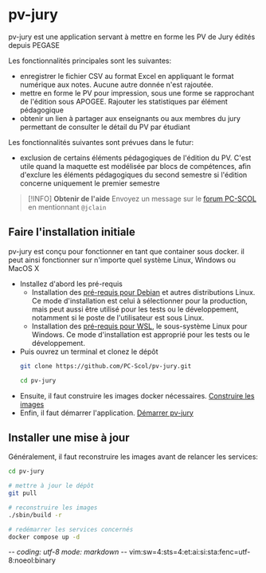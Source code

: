 # pv-jury

pv-jury est une application servant à mettre en forme les PV de Jury édités
depuis PEGASE

Les fonctionnalités principales sont les suivantes:
- enregistrer le fichier CSV au format Excel en appliquant le format numérique
  aux notes. Aucune autre donnée n'est rajoutée.
- mettre en forme le PV pour impression, sous une forme se rapprochant de
  l'édition sous APOGEE. Rajouter les statistiques par élément pédagogique
- obtenir un lien à partager aux enseignants ou aux membres du jury permettant
  de consulter le détail du PV par étudiant

Les fonctionnalités suivantes sont prévues dans le futur:
- exclusion de certains éléments pédagogiques de l'édition du PV.
  C'est utile quand la maquette est modélisée par blocs de compétences, afin
  d'exclure les éléments pédagogiques du second semestre si l'édition concerne
  uniquement le premier semestre

> [!INFO]
> **Obtenir de l'aide**
> Envoyez un message sur le [forum PC-SCOL](https://forum.pc-scol.fr)
> en mentionnant `@jclain`

## Faire l'installation initiale

pv-jury est conçu pour fonctionner en tant que container sous docker. il peut
ainsi fonctionner sur n'importe quel système Linux, Windows ou MacOS X

* Installez d'abord les pré-requis
  * Installation des [pré-requis pour Debian](documentation/00prerequis-linux.md)
    et autres distributions Linux. Ce mode d'installation est celui à
    sélectionner pour la production, mais peut aussi être utilisé pour les tests
    ou le développement, notamment si le poste de l'utilisateur est sous Linux.
  * Installation des [pré-requis pour WSL](documentation/00prerequis-wsl.md), le
    sous-système Linux pour Windows. Ce mode d'installation est approprié pour
    les tests ou le développement.
* Puis ouvrez un terminal et clonez le dépôt
  ~~~sh
  git clone https://github.com/PC-Scol/pv-jury.git
  ~~~
  ~~~sh
  cd pv-jury
  ~~~
* Ensuite, il faut construire les images docker nécessaires.
  [Construire les images](documentation/02construire-images.md)
* Enfin, il faut démarrer l'application.
  [Démarrer pv-jury](documentation/03demarrage.md)

## Installer une mise à jour

Généralement, il faut reconstruire les images avant de relancer les services:
~~~sh
cd pv-jury

# mettre à jour le dépôt
git pull

# reconstruire les images
./sbin/build -r

# redémarrer les services concernés
docker compose up -d
~~~

-*- coding: utf-8 mode: markdown -*- vim:sw=4:sts=4:et:ai:si:sta:fenc=utf-8:noeol:binary